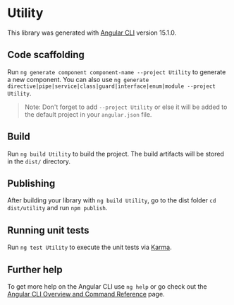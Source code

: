 # Utility

This library was generated with [Angular CLI](https://github.com/angular/angular-cli) version 15.1.0.

## Code scaffolding

Run `ng generate component component-name --project Utility` to generate a new component. You can also use `ng generate directive|pipe|service|class|guard|interface|enum|module --project Utility`.
> Note: Don't forget to add `--project Utility` or else it will be added to the default project in your `angular.json` file. 

## Build

Run `ng build Utility` to build the project. The build artifacts will be stored in the `dist/` directory.

## Publishing

After building your library with `ng build Utility`, go to the dist folder `cd dist/utility` and run `npm publish`.

## Running unit tests

Run `ng test Utility` to execute the unit tests via [Karma](https://karma-runner.github.io).

## Further help

To get more help on the Angular CLI use `ng help` or go check out the [Angular CLI Overview and Command Reference](https://angular.io/cli) page.

